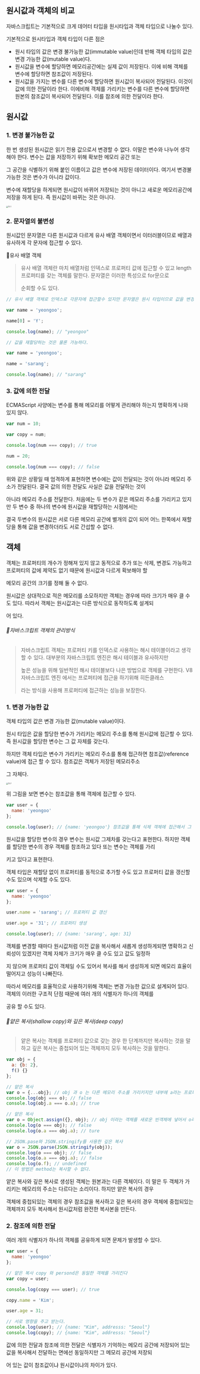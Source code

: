 ## 원시값과 객체의 비교 



자바스크립트는 기본적으로 크게 데어터 타입을 원시타입과 객체 타입으로 나눌수 있다. 

기본적으로 원시타입과 객체 타입이 다른 점은

- 원시 타입의 값은 변경 불가능한 값(immutable value)인데 반해 객체 타입의 값은 변경 가능한 값(mutable value)다.
- 원시값을 변수에 할당하면 메모리공간에는 실제 값이 저장된다. 이에 비해 객체를 변수에 할당하면 참조값이 저장된다.
- 원시값을 가지는 변수를 다른 변수에 할당하면 원시값이 복사되어 전달된다. 이것이 값에 의한 전달이라 한다. 이에비해 객체를 가리키는 변수를 다른 변수에 할당하면 원본의 참조값이 복사되어 전달된다. 이를 참조에 의한 전달이라 한다.



## 원시값



### 1. 변경 불가능한 값

한 번 생성된 원시값은 읽기 전용 값으로서 변경할 수 없다. 이말은 변수와 나누어 생각해야 한다. 변수는 값을 저장하기 위해 확보한 메모리 공간 또는 

그 공간을 식별하기 위해 붙인 이름이고 값은 변수에 저장된 데이터이다. 여기서 변경불가능한 것은 변수가 아니라 값이다.

변수에 재할당을 하게되면 원시값이 바뀌어 저장되는 것이 아니고 새로운 메모리공간에 저장을 하게 된다. 즉 원시값이 바뀌는 것은 아니다.



<img src="https://poiemaweb.com/assets/fs-images/11-1.png" alt="11-1" style="zoom:33%;" /> 



### 2. 문자열의 불변성

원시값인 문자열은 다른 원시값과 다르게 유사 배열 객체이면서 이터러블이므로 배열과 유사하게 각 문자에 접근할 수 있다.

📌유사 배열 객체

> 유사 배열 객체란 마치 배열처럼 인덱스로 프로퍼티 값에 접근할 수 있고 length 프로퍼티를 갖는 객체를 말한다. 문자열은 이러한 특성으로 for문으로
>
> 순회할 수도 있다.

```javascript
// 유사 배열 객체로 인덱스로 각문자에 접근할수 있지만 문자열은 원시 타입이므로 값을 변경할수 없다.

var name = 'yeongoo';

name[0] = 'Y';

console.log(name); // "yeongoo"

// 값을 재할당하는 것은 물론 가능하다.

var name = 'yeongoo';

name = 'sarang';

console.log(name); // "sarang"

```



### 3. 값에 의한 전달

ECMAScript 사양에는 변수를 통해 메모리를 어떻게 관리해야 하는지 명확하게 나와 있지 않다.

```javascript
var num = 10;

var copy = num;

console.log(num === copy); // true

num = 20;

console.log(num === copy); // false
```

위와 같은 상황일 때 엄격하게 표현하면 변수에는 값이 전달되는 것이 아니라 메모리 주소가 전달된다. 결국 값의 의한 전달도 사실은 값을 전달하는 것이

아니라 메모리 주소를 전달한다. 처음에는 두 변수가 같은 메모리 주소를 가리키고 있지만 두 변수 중 하나의 변수에 원시값을 재할당하는 시점에서는

결국 두변수의 원시값은 서로 다른 메모리 공간에 별개의 값이 되어 어느 한쪽에서 재할당을 통해 값을 변경하더라도 서로 간섭할 수 없다.



## 객체



객체는 프로퍼티의 개수가 정해져 있지 않고 동적으로 추가 또는 삭제, 변경도 가능하고 프로퍼티의 값에 제약도 없기 때문에 원시값과 다르게 확보해야 할

메모리 공간의 크기를 정해 둘 수 없다.

원시값은 상대적으로 적은 메모리를 소모하지만 객체는 경우에 따라 크기가 매우 클 수도 있다. 따라서 객체는 원시값과는 다른 방식으로 동작하도록 설계되

어 있다.

###### 📌자바스크립트 객체의 관리방식

>자바스크립트 객체는 프로퍼티 키를 인덱스로 사용하는 해시 테이블이라고 생각할 수 있다. 대부분의 자바스크립트 엔진은 해시 테이블과 유사하지만
>
>높은 성능을 위해 일반적인 해시 테이블보다 나은 방법으로 객체를 구현한다. V8 자바스크립트 엔진 에서는 프로퍼티에 접근을 하기위해 히든클래스
>
>라는 방식을 사용해 프로퍼티에 접근하는 성능을 보장한다.



### 1. 변경 가능한 값

객체 타입의 값은 변경 가능한 값(mutable value)이다.

원시 타입은 값을 할당한 변수가 가리키는 메모리 주소를 통해 원시값에 접근할 수 있다. 즉 원시값을 할당한 변수는 그 값 자체를 갖는다.

하지만 객체 타입은 변수가 가리키는 메모리 주소를 통해 접근하면 참조값(reference value)에 접근 할 수 있다. 참조값은 객체가 저장된 메모리주소 

그 자체다.



<img src="https://poiemaweb.com/assets/fs-images/11-7.png" alt="11-7" style="zoom: 33%;" /> 



위 그림을 보면 변수는 참조값을 통해 객체에 접근할 수 있다.

```javascript
var user = {
  name: 'yeongoo'
};

console.log(user); // {name: 'yeongoo'} 참조값을 통해 식제 객체에 접근해서 그 객체를 반환한다.
```

원시값을 할당한 변수의 경우 변수는 원시값 그제차를 갖는다고 표현한다. 하지만 객체를 할당한 변수의 경우 객체를 참조하고 있다 또는 변수는 객체를 가리

키고 있다고 표현한다. 

객체 타입은 재할당 없이 프로퍼티를 동적으로 추가할 수도 있고 프로퍼티 값을 갱신할 수도 있으며 삭제할 수도 있다.

```javascript
var user = {
  name: 'yeongoo'
};

user.name = 'sarang'; // 프로퍼티 값 갱신

user.age = '31'; // 프로퍼티 생성

console.log(user); // {name: 'sarang', age: 31}
```

객체를 변경할 때마다 원시값처럼 이전 값을 복사해서 새롭게 생성하게되면 명확하고 신뢰성이 있겠지만 객체 자체가 크기가 매우 클 수도 있고 값도 일정하

지 않으며 프로퍼티 값이 객체일 수도 있어서 복사를 해서 생성하게 되면 메모리 효율이 떨어지고 성능이 나빠진다.

따라서 메모리를 효율적으로 사용하기위해 객체는 변경 가능한 값으로 설계되어 있다. 객체의 이러한 구조적 단점 때문에 여러 개의 식별자가 하나의 객체를

공유 할 수도 있다.

###### 📌얕은 복사(shallow copy)와 깊은 복사(deep copy)

>  얕은 복사는 객체를 프로퍼티 값으로 갖는 경우 한 단계까지만 복사하는 것을 말하고 깊은 복사는 중첩되어 있는 객체까지 모두 복사하는 것을 말한다.



```javascript
var obj = {
  a: {b: 2},
  f() {}
};

// 얕은 복사
var o = {...obj}; // obj 과 o 는 다른 메모리 주소를 가리키지만 내부에 a라는 프로퍼티 키가 가르키는 객체의 메모리 주소는 같다. 
console.log(obj === o); // false
console.log(obj.a === o.a); // true

// 얕은 복사
var o = Object.assign({}, obj); // obj 이라는 객체를 새로운 빈객체에 넣어서 o라는 변수에 할당
console.log(o === obj); // false
console.log(o.a === obj.a); // ture

// JSON.pase와 JSON.stringify를 사용한 깊은 복사
var o = JSON.parse(JSON.stringify(obj));
console.log(o === obj); // false
console.log(o.a === obj.a); // false
console.log(o.f); // undefined 
// 이 방법은 method는 복사할 수 없다.
```

얕은 복사와 깊은 복사로 생성된 객체는 원본과는 다른 객체이다. 이 말은 두 객체가 가리키는 메모리의 주소는 다르다는 소리이다. 하지만 얕은 복사의 경우

객체에 중첩되있는 객체의 경우 참조값을 복사하고 깊은 복사의 경우 객체에 중첩되있는 객체까지 모두 복사해서 원시값처럼 완전한 복사본을 만든다.



### 2. 참조에 의한 전달

여러 개의 식별자가 하나의 객체를 공유하게 되면 문제가 발생할 수 있다.

```javascript
var user = {
  name: 'yeongoo'
};

// 얕은 복사 copy 와 persond은 동일한 객체를 가리킨다
var copy = user;

console.log(copy === user); // true

copy.name = 'Kim';

user.age = 31;

// 서로 영향을 주고 받는다.
console.log(user); // {name: "Kim", addresss: "Seoul"}
console.log(copy); // {name: "Kim", addresss: "Seoul"}
```

값에 의한 전달과 참조에 의한 전달은 식별자가 기억하는 메모리 공간에 저장되어 있는 값을 복사해서 전달하는 면에선 동일하지만 그 메모리 공간에 저장되

어 있는 값이 참조값이냐 원시값이냐의 차이가 있다.